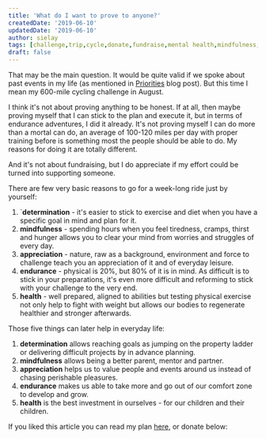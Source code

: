 ```yaml
---
title: 'What do I want to prove to anyone?'
createdDate: '2019-06-10'
updatedDate: '2019-06-10'
author: sielay
tags: [challenge,trip,cycle,donate,fundraise,mental health,mindfulness,determination,growth,integrity,health,cycling,holiday,appreciation,endurance,bike,fitness,goals,self improvement]
draft: false
---
```


That may be the main question. It would be quite valid if we spoke about past events in my life (as mentioned in [Priorities](/blog/2019-04-28-priorities/) blog post). But this time I mean my 600-mile cycling challenge in August.

I think it's not about proving anything to be honest. If at all, then maybe proving myself that I can stick to the plan and execute it, but in terms of endurance adventures, I did it already. It's not proving myself I can do more than a mortal can do, an average of 100-120 miles per day with proper training before is something most the people should be able to do. My reasons for doing it are totally different.

And it's not about fundraising, but I do appreciate if my effort could be turned into supporting someone.

There are few very basic reasons to go for a week-long ride just by yourself:
1. `**determination** - it's easier to stick to exercise and diet when you have a specific goal in mind and plan for it.
1. **mindfulness** - spending hours when you feel tiredness, cramps, thirst and hunger allows you to clear your mind from worries and struggles of every day.
1. **appreciation** - nature, raw as a background, environment and force to challenge teach you an appreciation of it and of everyday leisure.
1. **endurance** - physical is 20%, but 80% of it is in mind. As difficult is to stick in your preparations, it's even more difficult and reforming to stick with your challenge to the very end.
1. **health** - well prepared, aligned to abilities but testing physical exercise not only help to fight with weight but allows our bodies to regenerate healthier and stronger afterwards.

Those five things can later help in everyday life:
1. **determination** allows reaching goals as jumping on the property ladder or delivering difficult projects by in advance planning.
1. **mindfulness** allows being a better parent, mentor and partner.
1. **appreciation** helps us to value people and events around us instead of chasing perishable pleasures.
1. **endurance** makes us able to take more and go out of our comfort zone to develop and grow.
1. **health** is the best investment in ourselves - for our children and their children.

If you liked this article you can read my plan [here](/blog/2019-05-15-planning-2019-cornwall-to-kent-cycle/), or donate below:

<just-giving></just-giving>